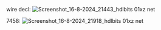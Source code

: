 wire decl:
![Screenshot_16-8-2024_21443_hdlbits 01xz net](https://github.com/user-attachments/assets/66595011-0938-49c2-927b-a276586be97c)

7458:
![Screenshot_16-8-2024_21918_hdlbits 01xz net](https://github.com/user-attachments/assets/5d3c5e73-5e3a-4ce7-97c9-f3414eb26895)



